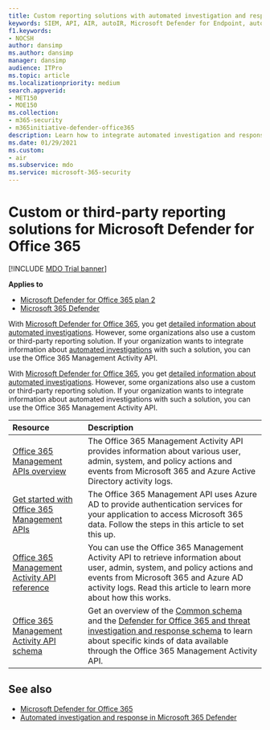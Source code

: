 ```yaml
---
title: Custom reporting solutions with automated investigation and response
keywords: SIEM, API, AIR, autoIR, Microsoft Defender for Endpoint, automated investigation, integration, custom report
f1.keywords: 
- NOCSH
author: dansimp
ms.author: dansimp
manager: dansimp
audience: ITPro
ms.topic: article
ms.localizationpriority: medium
search.appverid: 
- MET150
- MOE150
ms.collection: 
- m365-security
- m365initiative-defender-office365
description: Learn how to integrate automated investigation and response with a custom or third-party reporting solution.
ms.date: 01/29/2021
ms.custom: 
- air
ms.subservice: mdo
ms.service: microsoft-365-security
---
```


# Custom or third-party reporting solutions for Microsoft Defender for Office 365

[!INCLUDE [MDO Trial banner](../includes/mdo-trial-banner.md)]

**Applies to**
- [Microsoft Defender for Office 365 plan 2](defender-for-office-365.md)
- [Microsoft 365 Defender](../defender/microsoft-365-defender.md)

With [Microsoft Defender for Office 365](defender-for-office-365.md), you get [detailed information about automated investigations](air-view-investigation-results.md). However, some organizations also use a custom or third-party reporting solution. If your organization wants to integrate information about [automated investigations](office-365-air.md) with such a solution, you can use the Office 365 Management Activity API.

With [Microsoft Defender for Office 365](defender-for-office-365.md), you get [detailed information about automated investigations](air-view-investigation-results.md). However, some organizations also use a custom or third-party reporting solution. If your organization wants to integrate information about automated investigations with such a solution, you can use the Office 365 Management Activity API.

|Resource|Description|
|:---|:---|
|[Office 365 Management APIs overview](/office/office-365-management-api/office-365-management-apis-overview)|The Office 365 Management Activity API provides information about various user, admin, system, and policy actions and events from Microsoft 365 and Azure Active Directory activity logs.|
|[Get started with Office 365 Management APIs](/office/office-365-management-api/get-started-with-office-365-management-apis)|The Office 365 Management API uses Azure AD to provide authentication services for your application to access Microsoft 365 data. Follow the steps in this article to set this up.|
|[Office 365 Management Activity API reference](/office/office-365-management-api/office-365-management-activity-api-reference)|You can use the Office 365 Management Activity API to retrieve information about user, admin, system, and policy actions and events from Microsoft 365 and Azure AD activity logs. Read this article to learn more about how this works.|
|[Office 365 Management Activity API schema](/office/office-365-management-api/office-365-management-activity-api-schema)|Get an overview of the [Common schema](/office/office-365-management-api/office-365-management-activity-api-schema#common-schema) and the [Defender for Office 365 and threat investigation and response schema](/office/office-365-management-api/office-365-management-activity-api-schema#office-365-advanced-threat-protection-and-threat-investigation-and-response-schema) to learn about specific kinds of data available through the Office 365 Management Activity API.|

## See also

- [Microsoft Defender for Office 365](defender-for-office-365.md)
- [Automated investigation and response in Microsoft 365 Defender](/microsoft-365/security/defender/m365d-autoir)
